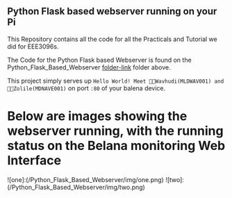 ##  Python Flask based webserver running on your Pi

This Repository contains all the code for all the Practicals and Tutorial we did for EEE3096s.

The Code for the Python Flask based Webserver is found on the Python_Flask_Based_Webserver [folder-link] folder above.

This project simply serves up `Hello World! Meet 👨‍💻Wavhudi(MLDWAV001) and 👨‍💻Zolile(MDNAVE001)` on port `:80` of your balena device.

# Below are images showing the webserver running, with the running status on the Belana monitoring Web Interface
![one]:(/Python_Flask_Based_Webserver/img/one.png)
![two]:(/Python_Flask_Based_Webserver/img/two.png)


[folder-link]:https://github.com/ZolileMdingi/EEE3096S_Prac/tree/main/Python_Flask_Based_Webserver

<!-- To get this project up and running, you will need to signup for a balena account [here][signup-page] and set up a device, have a look at our [Getting Started tutorial][gettingStarted-link]. Once you are set up with balena, you will need to clone this repo locally: 
```
$ git clone git@github.com:balena-projects/simple-server-python.git
```
Then add your balena application's remote:
```
$ git remote add balena username@git.balena-cloud.com:username/myapp.git
```
and push the code to the newly added remote:
```
$ git push balena master
```
It should take a few minutes for the code to push. While you wait, lets enable device URLs so we can see the server outside of our local network. This option can be toggled on the device summary page, pictured below or in the `Actions` tab in your device dashboards.
 
![Enable device URL](/img/enable-public-URLs.png)

Once the device is updated, you should see this in your logs:
![log output](/img/log-output.png)
-->
